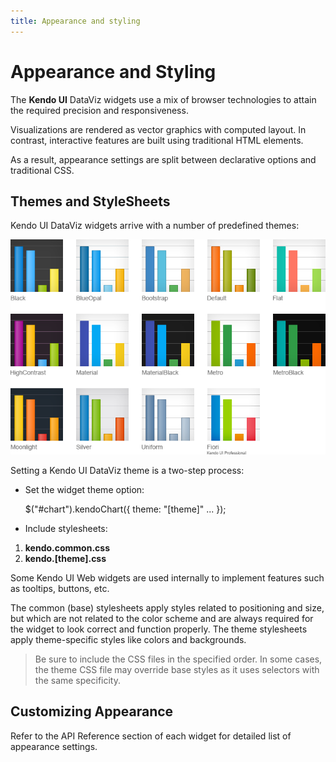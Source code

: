 ```yaml
---
title: Appearance and styling
---
```


# Appearance and Styling

The **Kendo UI** DataViz widgets use a mix of browser technologies to attain the required precision and responsiveness.

Visualizations are rendered as vector graphics with computed layout.
In contrast, interactive features are built using traditional HTML elements.

As a result, appearance settings are split between declarative options and traditional CSS.

## Themes and StyleSheets

Kendo UI DataViz widgets arrive with a number of predefined themes:

![Kendo UI DataViz Themes](/dataviz/dataviz-themes.png)

Setting a Kendo UI DataViz theme is a two-step process:

* Set the widget theme option:

    $("#chart").kendoChart({
        theme: "[theme]"
        ...
    });

* Include stylesheets:

1. **kendo.common.css**
1. **kendo.[theme].css**

Some Kendo UI Web widgets are used internally to implement features such as tooltips, buttons, etc.

The common (base) stylesheets apply styles related to positioning and size, but which are not related to the color scheme and are always required for the widget to
look correct and function properly. The theme stylesheets apply theme-specific styles like colors and backgrounds.

> Be sure to include the CSS files in the specified order. In some cases, the theme CSS file may override base styles as it uses selectors with the same specificity.

## Customizing Appearance

Refer to the API Reference section of each widget for detailed list of appearance settings.
